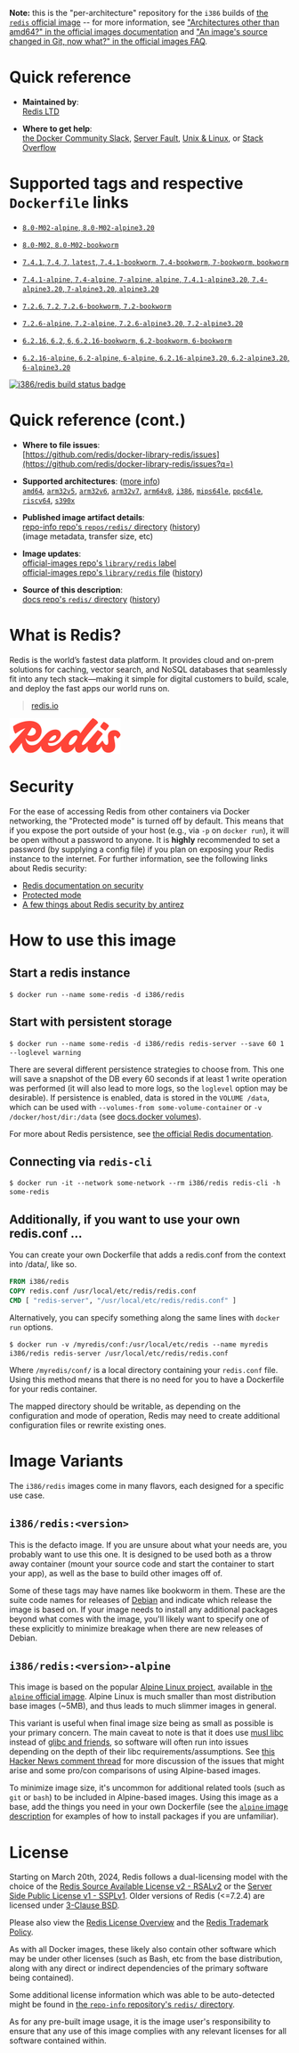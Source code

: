 <!--

********************************************************************************

WARNING:

    DO NOT EDIT "redis/README.md"

    IT IS AUTO-GENERATED

    (from the other files in "redis/" combined with a set of templates)

********************************************************************************

-->

**Note:** this is the "per-architecture" repository for the `i386` builds of [the `redis` official image](https://hub.docker.com/_/redis) -- for more information, see ["Architectures other than amd64?" in the official images documentation](https://github.com/docker-library/official-images#architectures-other-than-amd64) and ["An image's source changed in Git, now what?" in the official images FAQ](https://github.com/docker-library/faq#an-images-source-changed-in-git-now-what).

# Quick reference

-	**Maintained by**:  
	[Redis LTD](https://redis.io/)

-	**Where to get help**:  
	[the Docker Community Slack](https://dockr.ly/comm-slack), [Server Fault](https://serverfault.com/help/on-topic), [Unix & Linux](https://unix.stackexchange.com/help/on-topic), or [Stack Overflow](https://stackoverflow.com/help/on-topic)

# Supported tags and respective `Dockerfile` links

-	[`8.0-M02-alpine`, `8.0-M02-alpine3.20`](https://github.com/redis/docker-library-redis/blob/f1e991818a8124502b5a4e8e6c7f4ae23d0c7bb4/alpine/Dockerfile)

-	[`8.0-M02`, `8.0-M02-bookworm`](https://github.com/redis/docker-library-redis/blob/f1e991818a8124502b5a4e8e6c7f4ae23d0c7bb4/debian/Dockerfile)

-	[`7.4.1`, `7.4`, `7`, `latest`, `7.4.1-bookworm`, `7.4-bookworm`, `7-bookworm`, `bookworm`](https://github.com/redis/docker-library-redis/blob/e5650da99bb377b2ed4f9f1ef993ff24729b1c16/7.4/debian/Dockerfile)

-	[`7.4.1-alpine`, `7.4-alpine`, `7-alpine`, `alpine`, `7.4.1-alpine3.20`, `7.4-alpine3.20`, `7-alpine3.20`, `alpine3.20`](https://github.com/redis/docker-library-redis/blob/e5650da99bb377b2ed4f9f1ef993ff24729b1c16/7.4/alpine/Dockerfile)

-	[`7.2.6`, `7.2`, `7.2.6-bookworm`, `7.2-bookworm`](https://github.com/redis/docker-library-redis/blob/e5650da99bb377b2ed4f9f1ef993ff24729b1c16/7.2/debian/Dockerfile)

-	[`7.2.6-alpine`, `7.2-alpine`, `7.2.6-alpine3.20`, `7.2-alpine3.20`](https://github.com/redis/docker-library-redis/blob/e5650da99bb377b2ed4f9f1ef993ff24729b1c16/7.2/alpine/Dockerfile)

-	[`6.2.16`, `6.2`, `6`, `6.2.16-bookworm`, `6.2-bookworm`, `6-bookworm`](https://github.com/redis/docker-library-redis/blob/e5650da99bb377b2ed4f9f1ef993ff24729b1c16/6.2/debian/Dockerfile)

-	[`6.2.16-alpine`, `6.2-alpine`, `6-alpine`, `6.2.16-alpine3.20`, `6.2-alpine3.20`, `6-alpine3.20`](https://github.com/redis/docker-library-redis/blob/e5650da99bb377b2ed4f9f1ef993ff24729b1c16/6.2/alpine/Dockerfile)

[![i386/redis build status badge](https://img.shields.io/jenkins/s/https/doi-janky.infosiftr.net/job/multiarch/job/i386/job/redis.svg?label=i386/redis%20%20build%20job)](https://doi-janky.infosiftr.net/job/multiarch/job/i386/job/redis/)

# Quick reference (cont.)

-	**Where to file issues**:  
	[https://github.com/redis/docker-library-redis/issues](https://github.com/redis/docker-library-redis/issues?q=)

-	**Supported architectures**: ([more info](https://github.com/docker-library/official-images#architectures-other-than-amd64))  
	[`amd64`](https://hub.docker.com/r/amd64/redis/), [`arm32v5`](https://hub.docker.com/r/arm32v5/redis/), [`arm32v6`](https://hub.docker.com/r/arm32v6/redis/), [`arm32v7`](https://hub.docker.com/r/arm32v7/redis/), [`arm64v8`](https://hub.docker.com/r/arm64v8/redis/), [`i386`](https://hub.docker.com/r/i386/redis/), [`mips64le`](https://hub.docker.com/r/mips64le/redis/), [`ppc64le`](https://hub.docker.com/r/ppc64le/redis/), [`riscv64`](https://hub.docker.com/r/riscv64/redis/), [`s390x`](https://hub.docker.com/r/s390x/redis/)

-	**Published image artifact details**:  
	[repo-info repo's `repos/redis/` directory](https://github.com/docker-library/repo-info/blob/master/repos/redis) ([history](https://github.com/docker-library/repo-info/commits/master/repos/redis))  
	(image metadata, transfer size, etc)

-	**Image updates**:  
	[official-images repo's `library/redis` label](https://github.com/docker-library/official-images/issues?q=label%3Alibrary%2Fredis)  
	[official-images repo's `library/redis` file](https://github.com/docker-library/official-images/blob/master/library/redis) ([history](https://github.com/docker-library/official-images/commits/master/library/redis))

-	**Source of this description**:  
	[docs repo's `redis/` directory](https://github.com/docker-library/docs/tree/master/redis) ([history](https://github.com/docker-library/docs/commits/master/redis))

# What is Redis?

Redis is the world’s fastest data platform. It provides cloud and on-prem solutions for caching, vector search, and NoSQL databases that seamlessly fit into any tech stack&mdash;making it simple for digital customers to build, scale, and deploy the fast apps our world runs on.

> [redis.io](https://redis.io)

![logo](https://raw.githubusercontent.com/docker-library/docs/0e42ee108b46e1ba6333e9eb44201b8f26c4032d/redis/logo.png)

# Security

For the ease of accessing Redis from other containers via Docker networking, the "Protected mode" is turned off by default. This means that if you expose the port outside of your host (e.g., via `-p` on `docker run`), it will be open without a password to anyone. It is **highly** recommended to set a password (by supplying a config file) if you plan on exposing your Redis instance to the internet. For further information, see the following links about Redis security:

-	[Redis documentation on security](https://redis.io/docs/latest/operate/oss_and_stack/management/security/)
-	[Protected mode](https://redis.io/docs/latest/operate/oss_and_stack/management/security/#protected-mode)
-	[A few things about Redis security by antirez](http://antirez.com/news/96)

# How to use this image

## Start a redis instance

```console
$ docker run --name some-redis -d i386/redis
```

## Start with persistent storage

```console
$ docker run --name some-redis -d i386/redis redis-server --save 60 1 --loglevel warning
```

There are several different persistence strategies to choose from. This one will save a snapshot of the DB every 60 seconds if at least 1 write operation was performed (it will also lead to more logs, so the `loglevel` option may be desirable). If persistence is enabled, data is stored in the `VOLUME /data`, which can be used with `--volumes-from some-volume-container` or `-v /docker/host/dir:/data` (see [docs.docker volumes](https://docs.docker.com/engine/tutorials/dockervolumes/)).

For more about Redis persistence, see [the official Redis documentation](https://redis.io/docs/latest/operate/oss_and_stack/management/persistence/).

## Connecting via `redis-cli`

```console
$ docker run -it --network some-network --rm i386/redis redis-cli -h some-redis
```

## Additionally, if you want to use your own redis.conf ...

You can create your own Dockerfile that adds a redis.conf from the context into /data/, like so.

```dockerfile
FROM i386/redis
COPY redis.conf /usr/local/etc/redis/redis.conf
CMD [ "redis-server", "/usr/local/etc/redis/redis.conf" ]
```

Alternatively, you can specify something along the same lines with `docker run` options.

```console
$ docker run -v /myredis/conf:/usr/local/etc/redis --name myredis i386/redis redis-server /usr/local/etc/redis/redis.conf
```

Where `/myredis/conf/` is a local directory containing your `redis.conf` file. Using this method means that there is no need for you to have a Dockerfile for your redis container.

The mapped directory should be writable, as depending on the configuration and mode of operation, Redis may need to create additional configuration files or rewrite existing ones.

# Image Variants

The `i386/redis` images come in many flavors, each designed for a specific use case.

## `i386/redis:<version>`

This is the defacto image. If you are unsure about what your needs are, you probably want to use this one. It is designed to be used both as a throw away container (mount your source code and start the container to start your app), as well as the base to build other images off of.

Some of these tags may have names like bookworm in them. These are the suite code names for releases of [Debian](https://wiki.debian.org/DebianReleases) and indicate which release the image is based on. If your image needs to install any additional packages beyond what comes with the image, you'll likely want to specify one of these explicitly to minimize breakage when there are new releases of Debian.

## `i386/redis:<version>-alpine`

This image is based on the popular [Alpine Linux project](https://alpinelinux.org), available in [the `alpine` official image](https://hub.docker.com/_/alpine). Alpine Linux is much smaller than most distribution base images (~5MB), and thus leads to much slimmer images in general.

This variant is useful when final image size being as small as possible is your primary concern. The main caveat to note is that it does use [musl libc](https://musl.libc.org) instead of [glibc and friends](https://www.etalabs.net/compare_libcs.html), so software will often run into issues depending on the depth of their libc requirements/assumptions. See [this Hacker News comment thread](https://news.ycombinator.com/item?id=10782897) for more discussion of the issues that might arise and some pro/con comparisons of using Alpine-based images.

To minimize image size, it's uncommon for additional related tools (such as `git` or `bash`) to be included in Alpine-based images. Using this image as a base, add the things you need in your own Dockerfile (see the [`alpine` image description](https://hub.docker.com/_/alpine/) for examples of how to install packages if you are unfamiliar).

# License

Starting on March 20th, 2024, Redis follows a dual-licensing model with the choice of the [Redis Source Available License v2 - RSALv2](https://redis.io/legal/rsalv2-agreement/) or the [Server Side Public License v1 - SSPLv1](https://redis.io/legal/server-side-public-license-sspl/). Older versions of Redis (<=7.2.4) are licensed under [3-Clause BSD](https://opensource.org/license/bsd-3-clause).

Please also view the [Redis License Overview](https://redis.io/legal/licenses/) and the [Redis Trademark Policy](https://redis.io/legal/trademark-policy/).

As with all Docker images, these likely also contain other software which may be under other licenses (such as Bash, etc from the base distribution, along with any direct or indirect dependencies of the primary software being contained).

Some additional license information which was able to be auto-detected might be found in [the `repo-info` repository's `redis/` directory](https://github.com/docker-library/repo-info/tree/master/repos/redis).

As for any pre-built image usage, it is the image user's responsibility to ensure that any use of this image complies with any relevant licenses for all software contained within.
